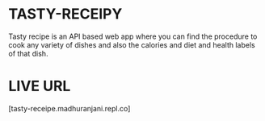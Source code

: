 # TASTY-RECEIPY
Tasty recipe is an API based web app where you can find the procedure to cook any variety of dishes and also the calories and diet and health labels of that dish.
# LIVE URL
[tasty-receipe.madhuranjani.repl.co]
